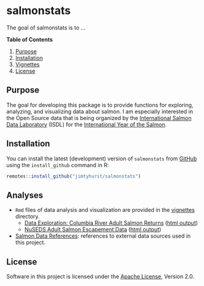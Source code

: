 # salmonstats

The goal of salmonstats is to ...

**Table of Contents**

1. [Purpose](#installation)
1. [Installation](#installation)
1. [Vignettes](#vignettes)
1. [License](#license)

## Purpose

The goal for developing this package is to provide functions for exploring, analyzing, and visualizing data about salmon. I am especially interested in the Open Source data that is being organized by the [International Salmon Data Laboratory](https://yearofthesalmon.org/project/international-salmon-data-laboratory/) (ISDL) for the [International Year of the Salmon](https://yearofthesalmon.org/).

## Installation

You can install the latest (development) version of `salmonstats` from [GitHub](https://github.com/jimtyhurst) using the `install_github` command in R:

``` r
remotes::install_github("jimtyhurst/salmonstats")
```

## Analyses

* `Rmd` files of data analysis and visualization are provided in the [vignettes](./vignettes/) directory.
    * [Data Exploration: Columbia River Adult Salmon Returns](./vignettes/columbia-river-adult-salmon-returns.Rmd) ([html output](./docs/columbia-river-adult-salmon-returns.html))
    * [NuSEDS Adult Salmon Escapement Data](./vignettes/nuseds-adult-salmon-escapement-data.Rmd) ([html output](./docs/nuseds-adult-salmon-escapement-data.html))
* [Salmon Data References](./docs/salmon-data-references.md): references to external data sources used in this project.

## License

Software in this project is licensed under the [Apache License](./LICENSE.md), Version 2.0.
